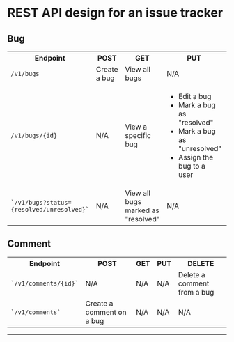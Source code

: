 # REST API design for an issue tracker

## Bug

<table>
  <tbody>
    <tr>
      <th>Endpoint</th>
      <th>POST</th>
      <th>GET</th>
      <th>PUT</th>
      <th>DELETE</th>
    </tr>
    <tr>
      <td><code>/v1/bugs</code></td>
      <td>Create a bug</td>
      <td>View all bugs</td>
      <td>N/A</td>
      <td>N/A</td>
    </tr>
    <tr>
      <td><code>/v1/bugs/{id}</code></td>
      <td>N/A</td>
      <td>View a specific bug</td>
      <td>
        <ul>
          <li>Edit a bug</li>
          <li>Mark a bug as "resolved"</li>
          <li>Mark a bug as "unresolved"</li>
          <li>Assign the bug to a user</li>
        </ul>
      </td>
      <td>Delete a bug</td>
    </tr>
    <tr>
      <td><code>`/v1/bugs?status={resolved/unresolved}`</code></td>
      <td>N/A</td>
      <td>View all bugs marked as "resolved"</td>
      <td>N/A</td>
      <td>N/A</td>
    </tr>
  </tbody>
</table>

## Comment

<table>
  <tbody>
    <tr>
      <th>Endpoint</th>
      <th>POST</th>
      <th>GET</th>
      <th>PUT</th>
      <th>DELETE</th>
    </tr>
    <tr>
      <td><code>`/v1/comments/{id}`</code></td>
      <td>N/A</td>
      <td>N/A</td>
      <td>N/A</td>
      <td>Delete a comment from a bug</td>
    </tr>
    <tr>
      <td><code>`/v1/comments`</code></td>
      <td>Create a comment on a bug</td>
      <td>N/A</td>
      <td>N/A</td>
      <td>N/A</td>
    </tr>
  </tbody>
</table>

___